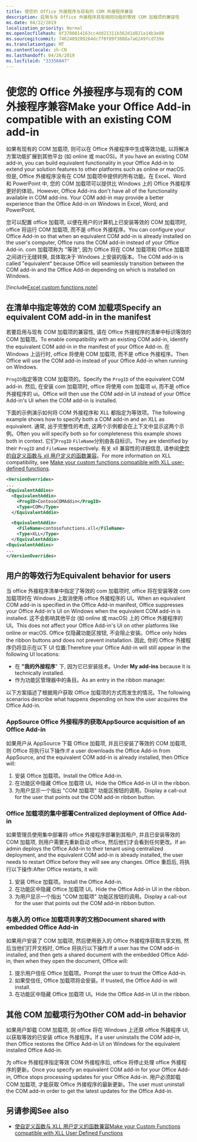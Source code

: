 ```yaml
---
title: 使您的 Office 外接程序与现有的 COM 外接程序兼容
description: 启用与与 Office 外接程序具有相同功能的等效 COM 加载项的兼容性
ms.date: 04/22/2019
localization_priority: Normal
ms.openlocfilehash: 8f3780814163cc4dd21311b362d1d821a14b3e80
ms.sourcegitcommit: 7462409209264dc7f8f89f3808a7a6249fcd739e
ms.translationtype: MT
ms.contentlocale: zh-CN
ms.lasthandoff: 04/26/2019
ms.locfileid: "33356847"
---
```

# <a name="make-your-office-add-in-compatible-with-an-existing-com-add-in"></a><span data-ttu-id="f987e-103">使您的 Office 外接程序与现有的 COM 外接程序兼容</span><span class="sxs-lookup"><span data-stu-id="f987e-103">Make your Office Add-in compatible with an existing COM add-in</span></span>

<span data-ttu-id="f987e-104">如果有现有的 COM 加载项, 则可以在 Office 外接程序中生成等效功能, 以将解决方案功能扩展到其他平台 (如 online 或 macOS)。</span><span class="sxs-lookup"><span data-stu-id="f987e-104">If you have an existing COM add-in, you can build equivalent functionality in your Office Add-in to extend your solution features to other platforms such as online or macOS.</span></span> <span data-ttu-id="f987e-105">但是, Office 外接程序没有在 COM 加载项中提供的所有功能。在 Excel、Word 和 PowerPoint 中, 您的 COM 加载项可以提供比 Windows 上的 Office 外接程序更好的体验。</span><span class="sxs-lookup"><span data-stu-id="f987e-105">However, Office Add-ins don't have all of the functionality available in COM add-ins. Your COM add-in may provide a better experience than the Office Add-in on Windows in Excel, Word, and PowerPoint.</span></span>

<span data-ttu-id="f987e-106">您可以配置 office 加载项, 以便在用户的计算机上已安装等效的 COM 加载项时, office 将运行 COM 加载项, 而不是 office 外接程序。</span><span class="sxs-lookup"><span data-stu-id="f987e-106">You can configure your Office Add-in so that when an equivalent COM add-in is already installed on the user's computer, Office runs the COM add-in instead of your Office Add-in.</span></span> <span data-ttu-id="f987e-107">com 加载项称为 "等效", 因为 Office 将在 COM 加载项和 Office 加载项之间进行无缝转换, 具体取决于 Windows 上安装的版本。</span><span class="sxs-lookup"><span data-stu-id="f987e-107">The COM add-in is called "equivalent" because Office will seamlessly transition between the COM add-in and the Office Add-in depending on which is installed on Windows.</span></span>

[!include[Excel custom functions note](../includes/excel-custom-functions-note.md)]

## <a name="specify-an-equivalent-com-add-in-in-the-manifest"></a><span data-ttu-id="f987e-108">在清单中指定等效的 COM 加载项</span><span class="sxs-lookup"><span data-stu-id="f987e-108">Specify an equivalent COM add-in in the manifest</span></span>

<span data-ttu-id="f987e-109">若要启用与现有 COM 加载项的兼容性, 请在 Office 外接程序的清单中标识等效的 COM 加载项。</span><span class="sxs-lookup"><span data-stu-id="f987e-109">To enable compatibility with an existing COM add-in, identify the equivalent COM add-in in the manifest of your Office Add-in.</span></span> <span data-ttu-id="f987e-110">在 Windows 上运行时, office 将使用 COM 加载项, 而不是 office 外接程序。</span><span class="sxs-lookup"><span data-stu-id="f987e-110">Then Office will use the COM add-in instead of your Office Add-in when running on Windows.</span></span>

<span data-ttu-id="f987e-111">`ProgID`指定等效 COM 加载项的。</span><span class="sxs-lookup"><span data-stu-id="f987e-111">Specify the `ProgID` of the equivalent COM add-in.</span></span> <span data-ttu-id="f987e-112">然后, 在安装 com 加载项时, office 将使用 com 加载项 ui, 而不是 office 外接程序的 ui。</span><span class="sxs-lookup"><span data-stu-id="f987e-112">Office will then use the COM add-in UI instead of your Office Add-in's UI when the COM add-in is installed.</span></span>

<span data-ttu-id="f987e-113">下面的示例演示如何将 COM 外接程序和 XLL 都指定为等效项。</span><span class="sxs-lookup"><span data-stu-id="f987e-113">The following example shows how to specify both a COM add-in and an XLL as equivalent.</span></span> <span data-ttu-id="f987e-114">通常, 出于完整性的考虑, 这两个示例都会在上下文中显示这两个示例。</span><span class="sxs-lookup"><span data-stu-id="f987e-114">Often you will specify both so for completeness this example shows both in context.</span></span> <span data-ttu-id="f987e-115">它们`ProgID` `FileName`分别由各自标识。</span><span class="sxs-lookup"><span data-stu-id="f987e-115">They are identified by their `ProgID` and `FileName` respectively.</span></span> <span data-ttu-id="f987e-116">有关 xll 兼容性的详细信息, 请参阅[使您的自定义函数与 xll 用户定义的函数兼容](../excel/make-custom-functions-compatible-with-xll-udf.md)。</span><span class="sxs-lookup"><span data-stu-id="f987e-116">For more information on XLL compatibility, see [Make your custom functions compatible with XLL user-defined functions](../excel/make-custom-functions-compatible-with-xll-udf.md).</span></span>

```xml
<VersionOverrides>
...
<EquivalentAddins>
  <EquivalentAddin>
    <ProgID>ContosoCOMAddin</ProgID>
    <Type>COM</Type>
  </EquivalentAddin>

  <EquivalentAddin>
    <FileName>contosofunctions.xll</FileName>
    <Type>XLL</Type>
  </EquivalentAddin>
<EquivalentAddins>
...
</VersionOverrides>
```

## <a name="equivalent-behavior-for-users"></a><span data-ttu-id="f987e-117">用户的等效行为</span><span class="sxs-lookup"><span data-stu-id="f987e-117">Equivalent behavior for users</span></span>

<span data-ttu-id="f987e-118">当 office 外接程序清单中指定了等效的 com 加载项时, office 将在安装等效 com 加载项时在 Windows 上取消使用 office 外接程序的 UI。</span><span class="sxs-lookup"><span data-stu-id="f987e-118">When an equivalent COM add-in is specified in the Office Add-in manifest, Office suppresses your Office Add-in's UI on Windows when the equivalent COM add-in is installed.</span></span> <span data-ttu-id="f987e-119">这不会影响其他平台 (如 online 或 macOS) 上的 Office 外接程序的 UI。</span><span class="sxs-lookup"><span data-stu-id="f987e-119">This does not affect your Office Add-in's UI on other platforms like online or macOS.</span></span> <span data-ttu-id="f987e-120">Office 仅隐藏功能区按钮, 不会阻止安装。</span><span class="sxs-lookup"><span data-stu-id="f987e-120">Office only hides the ribbon buttons and does not prevent installation.</span></span> <span data-ttu-id="f987e-121">因此, 你的 Office 外接程序仍将显示在以下 UI 位置:</span><span class="sxs-lookup"><span data-stu-id="f987e-121">Therefore your Office Add-in will still appear in the following UI locations:</span></span>

- <span data-ttu-id="f987e-122">在 **"我的外接程序**" 下, 因为它已安装技术。</span><span class="sxs-lookup"><span data-stu-id="f987e-122">Under **My add-ins** because it is technically installed.</span></span>
- <span data-ttu-id="f987e-123">作为功能区管理器中的条目。</span><span class="sxs-lookup"><span data-stu-id="f987e-123">As an entry in the ribbon manager.</span></span>

<span data-ttu-id="f987e-124">以下方案描述了根据用户获取 Office 加载项的方式而发生的情况。</span><span class="sxs-lookup"><span data-stu-id="f987e-124">The following scenarios describe what happens depending on how the user acquires the Office Add-in.</span></span>

### <a name="appsource-acquisition-of-an-office-add-in"></a><span data-ttu-id="f987e-125">AppSource Office 外接程序的获取</span><span class="sxs-lookup"><span data-stu-id="f987e-125">AppSource acquisition of an Office Add-in</span></span>

<span data-ttu-id="f987e-126">如果用户从 AppSource 下载 Office 加载项, 并且已安装了等效的 COM 加载项, 则 Office 将执行以下操作:</span><span class="sxs-lookup"><span data-stu-id="f987e-126">If a user downloads the Office Add-in from AppSource, and the equivalent COM add-in is already installed, then Office will:</span></span>

1. <span data-ttu-id="f987e-127">安装 Office 加载项。</span><span class="sxs-lookup"><span data-stu-id="f987e-127">Install the Office Add-in.</span></span>
2. <span data-ttu-id="f987e-128">在功能区中隐藏 Office 加载项 UI。</span><span class="sxs-lookup"><span data-stu-id="f987e-128">Hide the Office Add-in UI in the ribbon.</span></span>
3. <span data-ttu-id="f987e-129">为用户显示一个指出 "COM 加载项" 功能区按钮的调用。</span><span class="sxs-lookup"><span data-stu-id="f987e-129">Display a call-out for the user that points out the COM add-in ribbon button.</span></span>

### <a name="centralized-deployment-of-office-add-in"></a><span data-ttu-id="f987e-130">Office 加载项的集中部署</span><span class="sxs-lookup"><span data-stu-id="f987e-130">Centralized deployment of Office Add-in</span></span>

<span data-ttu-id="f987e-131">如果管理员使用集中部署将 office 外接程序部署到其租户, 并且已安装等效的 COM 加载项, 则用户需要先重新启动 office, 然后他们才会看到任何更改。</span><span class="sxs-lookup"><span data-stu-id="f987e-131">If an admin deploys the Office Add-in to their tenant using centralized deployment, and the equivalent COM add-in is already installed, the user needs to restart Office before they will see any changes.</span></span> <span data-ttu-id="f987e-132">Office 重启后, 将执行以下操作:</span><span class="sxs-lookup"><span data-stu-id="f987e-132">After Office restarts, it will:</span></span>

1. <span data-ttu-id="f987e-133">安装 Office 加载项。</span><span class="sxs-lookup"><span data-stu-id="f987e-133">Install the Office Add-in.</span></span>
2. <span data-ttu-id="f987e-134">在功能区中隐藏 Office 加载项 UI。</span><span class="sxs-lookup"><span data-stu-id="f987e-134">Hide the Office Add-in UI in the ribbon.</span></span>
3. <span data-ttu-id="f987e-135">为用户显示一个指出 "COM 加载项" 功能区按钮的调用。</span><span class="sxs-lookup"><span data-stu-id="f987e-135">Display a call-out for the user that points out the COM add-in ribbon button.</span></span>

### <a name="document-shared-with-embedded-office-add-in"></a><span data-ttu-id="f987e-136">与嵌入的 Office 加载项共享的文档</span><span class="sxs-lookup"><span data-stu-id="f987e-136">Document shared with embedded Office Add-in</span></span>

<span data-ttu-id="f987e-137">如果用户安装了 COM 加载项, 然后使用嵌入的 Office 外接程序获取共享文档, 然后当他们打开文档时, Office 将执行以下操作:</span><span class="sxs-lookup"><span data-stu-id="f987e-137">If a user has the COM add-in installed, and then gets a shared document with the embedded Office Add-in, then when they open the document, Office will:</span></span>

1. <span data-ttu-id="f987e-138">提示用户信任 Office 加载项。</span><span class="sxs-lookup"><span data-stu-id="f987e-138">Prompt the user to trust the Office Add-in.</span></span>
2. <span data-ttu-id="f987e-139">如果受信任, Office 加载项将会安装。</span><span class="sxs-lookup"><span data-stu-id="f987e-139">If trusted, the Office Add-in will install.</span></span>
3. <span data-ttu-id="f987e-140">在功能区中隐藏 Office 加载项 UI。</span><span class="sxs-lookup"><span data-stu-id="f987e-140">Hide the Office Add-in UI in the ribbon.</span></span>

## <a name="other-com-add-in-behavior"></a><span data-ttu-id="f987e-141">其他 COM 加载项行为</span><span class="sxs-lookup"><span data-stu-id="f987e-141">Other COM add-in behavior</span></span>

<span data-ttu-id="f987e-142">如果用户卸载 COM 加载项, 则 office 将在 Windows 上还原 office 外接程序 UI, 以获取等效的已安装 office 外接程序。</span><span class="sxs-lookup"><span data-stu-id="f987e-142">If a user uninstalls the COM add-in, then Office restores the Office Add-in UI on Windows for the equivalent installed Office Add-in.</span></span>

<span data-ttu-id="f987e-143">为 office 外接程序指定等效 COM 外接程序后, office 将停止处理 office 外接程序的更新。</span><span class="sxs-lookup"><span data-stu-id="f987e-143">Once you specify an equivalent COM add-in for your Office Add-in, Office stops processing updates for your Office Add-in.</span></span> <span data-ttu-id="f987e-144">用户必须卸载 COM 加载项, 才能获取 Office 外接程序的最新更新。</span><span class="sxs-lookup"><span data-stu-id="f987e-144">The user must uninstall the COM add-in order to get the latest updates for the Office Add-in.</span></span>

## <a name="see-also"></a><span data-ttu-id="f987e-145">另请参阅</span><span class="sxs-lookup"><span data-stu-id="f987e-145">See also</span></span>

- [<span data-ttu-id="f987e-146">使自定义函数与 XLL 用户定义的函数兼容</span><span class="sxs-lookup"><span data-stu-id="f987e-146">Make your Custom Functions compatible with XLL User Defined Functions</span></span>](../excel/make-custom-functions-compatible-with-xll-udf.md)
